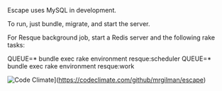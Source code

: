 Escape uses MySQL in development.

To run, just bundle, migrate, and start the server.

For Resque background job, start a Redis server and the following rake tasks:

QUEUE=* bundle exec rake environment resque:scheduler
QUEUE=* bundle exec rake environment resque:work

![Code Climate](https://codeclimate.com/badge.png)](https://codeclimate.com/github/mrgilman/escape)